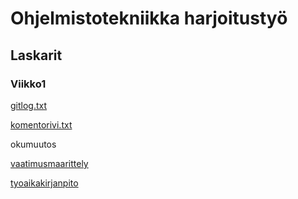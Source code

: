# Ohjelmistotekniikka harjoitustyö
## Laskarit
### Viikko1
[gitlog.txt](https://github.com/VeetiE/ot-harjoitustyo/blob/0ed0b89a37cdcc06385aeec3e7b8df98c7e424e0/laskarit/viikko1/gitlog.txt)

[komentorivi.txt](https://github.com/VeetiE/ot-harjoitustyo/blob/0ed0b89a37cdcc06385aeec3e7b8df98c7e424e0/laskarit/viikko1/komentorivi.txt)

okumuutos

[vaatimusmaarittely](https://github.com/VeetiE/ot-harjoitustyo/blob/1ed5f6dc732d37224c4164d2c19792de0b39fbf3/dokumentaatio/vaatimusmaarittely.md)

[tyoaikakirjanpito](https://github.com/VeetiE/ot-harjoitustyo/blob/682a7d69947d4bf0c66d7e83e9c9bdd09b49170a/dokumentaatio/tyoaikakirjanpito.md)
